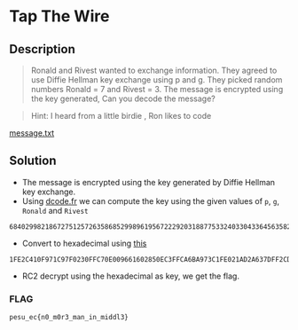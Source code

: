 # Tap The Wire

## Description
> Ronald and Rivest wanted to exchange information. They agreed to use Diffie Hellman key exchange using p and g. They picked random numbers Ronald = 7 and Rivest = 3. The message is encrypted using the key generated, Can you decode the message?

> Hint: I heard from a little birdie , Ron likes to code

[message.txt](./message.txt)

## Solution
* The message is encrypted using the key generated by Diffie Hellman key exchange.
* Using [dcode.fr](https://www.dcode.fr/diffie-hellman-key-exchange) we can compute the key using the given values of `p`, `g`, `Ronald` and `Rivest`
```
6840299821867275125726358685299896195672229203188775332403304336456358299900402885839216477521129304756783706116014993809561111708253794750569703800517890029
```
* Convert to hexadecimal using [this](https://www.rapidtables.com/convert/number/decimal-to-hex.html) 
```
1FE2C410F971C97F0230FFC70E009661602850EC3FFCA6BA973C1FE021AD2A637DFF2CDD21821C285246540948072A64CE62961B8AFE6028012D2B63974F1470FED
```
* RC2 decrypt using the hexadecimal as key, we get the flag.
### FLAG
```
pesu_ec{n0_m0r3_man_in_middl3}
```